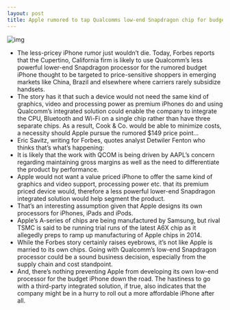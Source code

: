 ```yaml
---
layout: post
title: Apple rumored to tap Qualcomms low-end Snapdragon chip for budget iPhone
---
```

![img](http://media.idownloadblog.com/wp-content/uploads/2011/01/Qualcomm-Chips-e1295674875370.jpg)
* The less-pricey iPhone rumor just wouldn’t die. Today, Forbes reports that the Cupertino, California firm is likely to use Qualcomm’s less powerful lower-end Snapdragon processor for the rumored budget iPhone thought to be targeted to price-sensitive shoppers in emerging markets like China, Brazil and elsewhere where carriers rarely subsidize handsets.
* The story has it that such a device would not need the same kind of graphics, video and processing power as premium iPhones do and using Qualcomm’s integrated solution could enable the company to integrate the CPU, Bluetooth and Wi-Fi on a single chip rather than have three separate chips. As a result, Cook & Co. would be able to minimize costs, a necessity should Apple pursue the rumored $149 price point…
* Eric Savitz, writing for Forbes, quotes analyst Detwiler Fenton who thinks that’s what’s happening:
* It is likely that the work with QCOM is being driven by AAPL’s concern regarding maintaining gross margins as well as the need to differentiate the product by performance.
* Apple would not want a value priced iPhone to offer the same kind of graphics and video support, processing power etc. that its premium priced device would, therefore a less powerful lower-end Snapdragon integrated solution would help segment the product.
* That’s an interesting assumption given that Apple designs its own processors for iPhones, iPads and iPods.
* Apple’s A-series of chips are being manufactured by Samsung, but rival TSMC is said to be running trial runs of the latest A6X chip as it allegedly preps to ramp up manufacturing of Apple chips in 2014.
* While the Forbes story certainly raises eyebrows, it’s not like Apple is married to its own chips. Going with Qualcomm’s low-end Snapdragon processor could be a sound business decision, especially from the supply chain and cost standpoint.
* And, there’s nothing preventing Apple from developing its own low-end processor for the budget iPhone down the road. The hastiness to go with a third-party integrated solution, if true, also indicates that the company might be in a hurry to roll out a more affordable iPhone after all.

